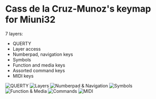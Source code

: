 # Cass de la Cruz-Munoz's keymap for Miuni32

7 layers:

* QUERTY
* Layer access
* Numberpad, navigation keys
* Symbols
* Function and media keys
* Assorted command keys
* MIDI keys

![QUERTY](https://imgur.com/0B3Xl2D.png)
![Layers](https://imgur.com/Rb9KRgL.png)
![Numberpad & Navigation](https://imgur.com/psq5U5o.png)
![Symbols](https://imgur.com/nbxOjCG.png)
![Function & Media](https://imgur.com/AZe6Vib.png)
![Commands](https://imgur.com/Pl0NYbw.png)
![MIDI](https://imgur.com/c6BcDe2.png)
